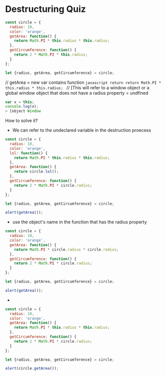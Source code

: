 # Destructuring Quiz


```javascript
const circle = {
  radius: 10,
  color: 'orange',
  getArea: function() {
    return Math.PI * this.radius * this.radius;
  },
  getCircumference: function() {
    return 2 * Math.PI * this.radius;
  }
};

let {radius, getArea, getCircumference} = circle;


```
// getArea = new var contains function ```javascript return return Math.PI * this.radius * this.radius; ``` 
// [This  will refer to a window object or a global window object that does not have a radius property = undfined

```javascript
var x = this;
console.log(x);
> [object Window
```

How to solve it?

* We can refer to the undeclared variable in the destruction proecess

```javascript
const circle = {
  radius: 10,
  color: 'orange',
  lol: function() {
    return Math.PI * this.radius * this.radius;
  },
  getArea: function() {
    return circle.lol();
  },
  getCircumference: function() {
    return 2 * Math.PI * circle.radius;
  }
};

let {radius, getArea, getCircumference} = circle;

alert(getArea());

```

*  use the object's name in the function that has the radius property

```javascript
const circle = {
  radius: 10,
  color: 'orange',
  getArea: function() {
    return Math.PI * circle.radius * circle.radius;
  },
  getCircumference: function() {
    return 2 * Math.PI * circle.radius;
  }
};

let {radius, getArea, getCircumference} = circle;

alert(getArea());

```

*   

```javascript
const circle = {
  radius: 10,
  color: 'orange',
  getArea: function() {
    return Math.PI * this.radius * this.radius;
  },
  getCircumference: function() {
    return 2 * Math.PI * circle.radius;
  }
};

let {radius, getArea, getCircumference} = circle;

alert(circle.getArea());
```
